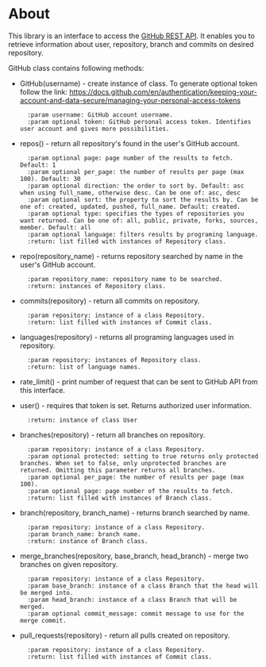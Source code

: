 # About

This library is an interface to access the [GitHub REST API](https://docs.github.com/en/rest?apiVersion=2022-11-28). It enables you to retrieve information about user,
repository, branch and commits on desired repository. 

GitHub class contains following methods:
- GitHub(username) - create instance of class. To generate optional token follow the link:
        https://docs.github.com/en/authentication/keeping-your-account-and-data-secure/managing-your-personal-access-tokens

        :param username: GitHub account username.
        :param optional token: GitHub personal access token. Identifies user account and gives more possibilities.
- repos() - return all repository's found in the user's GitHub account.

        :param optional page: page number of the results to fetch. Default: 1
        :param optional per_page: the number of results per page (max 100). Default: 30
        :param optional direction: the order to sort by. Default: asc when using full_name, otherwise desc. Can be one of: asc, desc
        :param optional sort: the property to sort the results by. Can be one of: created, updated, pushed, full_name. Default: created.
        :param optional type: specifies the types of repositories you want returned. Can be one of: all, public, private, forks, sources, member. Default: all
        :param optional language: filters results by programing language.
        :return: list filled with instances of Repository class.
- repo(repository_name) - returns repository searched by name in the user's GitHub account.

        :param repository_name: repository name to be searched.
        :return: instances of Repository class.
- commits(repository) - return all commits on repository.

        :param repository: instance of a class Repository.
        :return: list filled with instances of Commit class.
- languages(repository) - returns all programing languages used in repository.

        :param repository: instances of Repository class.
        :return: list of language names.
- rate_limit() - print number of request that can be sent to GitHub API from this interface.
- user() - requires that token is set. Returns authorized user information.

        :return: instance of class User
- branches(repository) - return all branches on repository.

        :param repository: instance of a class Repository.
        :param optional protected: setting to true returns only protected branches. When set to false, only unprotected branches are returned. Omitting this parameter returns all branches.
        :param optional per_page: the number of results per page (max 100).
        :param optional page: page number of the results to fetch.
        :return: list filled with instances of Branch class.
- branch(repository, branch_name) - returns branch searched by name.

        :param repository: instance of a class Repository.
        :param branch_name: branch name.
        :return: instance of Branch class.
- merge_branches(repository, base_branch, head_branch) - merge two branches on given repository.

        :param repository: instance of a class Repository.
        :param base_branch: instance of a class Branch that the head will be merged into.
        :param head_branch: instance of a class Branch that will be merged.
        :param optional commit_message: commit message to use for the merge commit.
- pull_requests(repository) - return all pulls created on repository.
        
        :param repository: instance of a class Repository.
        :return: list filled with instances of Commit class.


